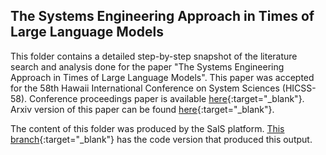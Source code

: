## The Systems Engineering Approach in Times of Large Language Models

This folder contains a detailed step-by-step snapshot of the literature search and analysis done for the paper "The Systems Engineering Approach in Times of Large Language Models". This paper was accepted for the 58th Hawaii International Conference on System Sciences (HICSS-58). Conference proceedings paper is available [here](https://scholarspace.manoa.hawaii.edu/items/ccd98c8b-bb61-4a86-9cd4-4719078d028f){:target="_blank"}. Arxiv version of this paper can be found [here](https://arxiv.org/abs/2411.09050v1){:target="_blank"}.

The content of this folder was produced by the SalS platform. [This branch](https://github.com/cabrerac/semi-automatic-literature-survey/tree/sys-llms-survey){:target="_blank"} has the code version that produced this output.

